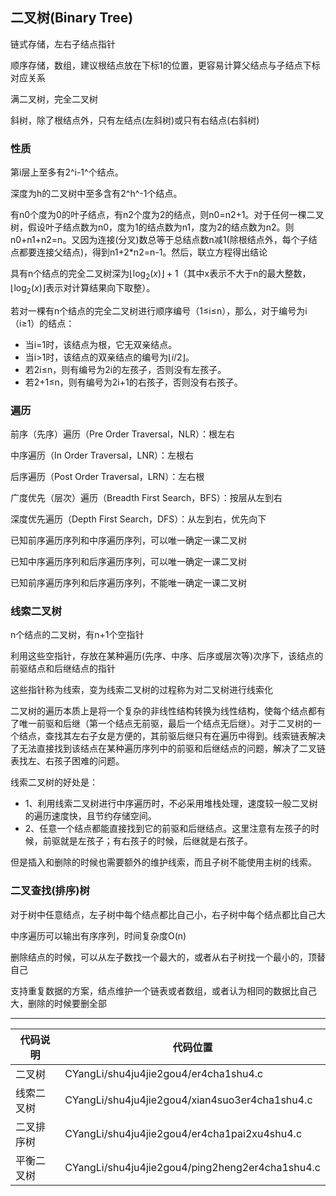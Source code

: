 ## 二叉树(Binary Tree)

链式存储，左右子结点指针

顺序存储，数组，建议根结点放在下标1的位置，更容易计算父结点与子结点下标对应关系

满二叉树，完全二叉树

斜树，除了根结点外，只有左结点(左斜树)或只有右结点(右斜树)

### 性质

第i层上至多有2^i-1^个结点。

深度为h的二叉树中至多含有2^h^-1个结点。

有n0个度为0的叶子结点，有n2个度为2的结点，则n0=n2+1。对于任何一棵二叉树，假设叶子结点数为n0，度为1的结点数为n1，度为2的结点数为n2。则n0+n1+n2=n。又因为连接(分叉)数总等于总结点数n减1(除根结点外，每个子结点都要连接父结点)，得到n1+2*n2=n-1​。然后，联立方程得出结论

具有n个结点的完全二叉树深为$\lfloor\log_2(x)\rfloor+1$（其中x表示不大于n的最大整数，$\lfloor\log_2(x)\rfloor$表示对计算结果向下取整）。

若对一棵有n个结点的完全二叉树进行顺序编号（1≤i≤n），那么，对于编号为i（i≥1）的结点：

- 当i=1时，该结点为根，它无双亲结点。
- 当i>1时，该结点的双亲结点的编号为$\lfloor i/2 \rfloor$。
- 若2i≤n，则有编号为2i的左孩子，否则没有左孩子。
- 若2+1≤n，则有编号为2i+1的右孩子，否则没有右孩子。

### 遍历

前序（先序）遍历（Pre Order Traversal，NLR）：根左右

中序遍历（In Order Traversal，LNR）：左根右

后序遍历（Post Order Traversal，LRN）：左右根

广度优先（层次）遍历（Breadth First Search，BFS）：按层从左到右

深度优先遍历（Depth First Search，DFS）：从左到右，优先向下

已知前序遍历序列和中序遍历序列，可以唯一确定一课二叉树

已知中序遍历序列和后序遍历序列，可以唯一确定一课二叉树

已知前序遍历序列和后序遍历序列，不能唯一确定一课二叉树

### 线索二叉树

n个结点的二叉树，有n+1个空指针

利用这些空指针，存放在某种遍历(先序、中序、后序或层次等)次序下，该结点的前驱结点和后继结点的指针

这些指针称为线索，变为线索二叉树的过程称为对二叉树进行线索化

二叉树的遍历本质上是将一个复杂的非线性结构转换为线性结构，使每个结点都有了唯一前驱和后继（第一个结点无前驱，最后一个结点无后继）。对于二叉树的一个结点，查找其左右子女是方便的，其前驱后继只有在遍历中得到。线索链表解决了无法直接找到该结点在某种遍历序列中的前驱和后继结点的问题，解决了二叉链表找左、右孩子困难的问题。

线索二叉树的好处是：

- 1、利用线索二叉树进行中序遍历时，不必采用堆栈处理，速度较一般二叉树的遍历速度快，且节约存储空间。
- 2、任意一个结点都能直接找到它的前驱和后继结点。这里注意有左孩子的时候，前驱就是左孩子；有右孩子的时候，后继就是右孩子。

但是插入和删除的时候也需要额外的维护线索，而且子树不能使用主树的线索。

### 二叉查找(排序)树

对于树中任意结点，左子树中每个结点都比自己小，右子树中每个结点都比自己大

中序遍历可以输出有序序列，时间复杂度O(n)

删除结点的时候，可以从左子数找一个最大的，或者从右子树找一个最小的，顶替自己

支持重复数据的方案，结点维护一个链表或者数组，或者认为相同的数据比自己大，删除的时候要删全部

---

| 代码说明   | 代码位置                                        |
| ---------- | ----------------------------------------------- |
| 二叉树     | CYangLi/shu4ju4jie2gou4/er4cha1shu4.c           |
| 线索二叉树 | CYangLi/shu4ju4jie2gou4/xian4suo3er4cha1shu4.c  |
| 二叉排序树 | CYangLi/shu4ju4jie2gou4/er4cha1pai2xu4shu4.c    |
| 平衡二叉树 | CYangLi/shu4ju4jie2gou4/ping2heng2er4cha1shu4.c |


